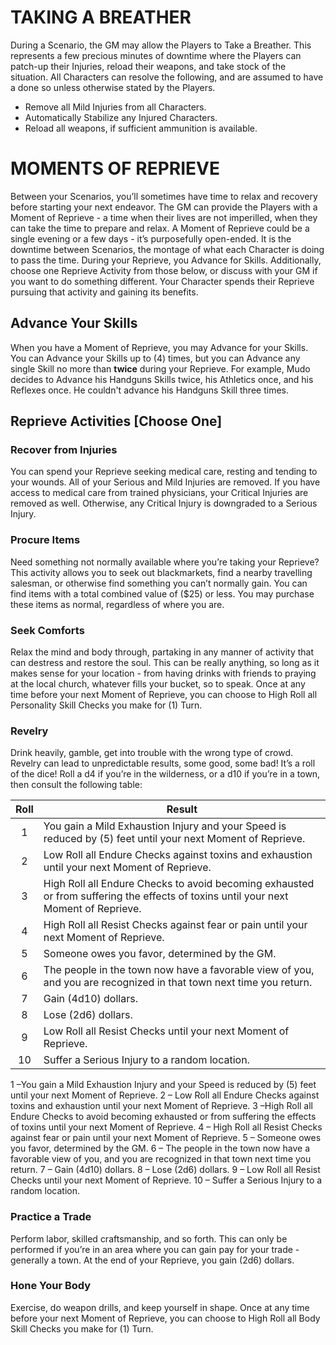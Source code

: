 # TAKING A BREATHER
During a Scenario, the GM may allow the Players to Take a Breather. This represents a few precious minutes of downtime where the Players can patch-up their Injuries, reload their weapons, and take stock of the situation. All Characters can resolve the following, and are assumed to have a done so unless otherwise stated by the Players.
* Remove all Mild Injuries from all Characters.
* Automatically Stabilize any Injured Characters.
* Reload all weapons, if sufficient ammunition is available.

# MOMENTS OF REPRIEVE
Between your Scenarios, you’ll sometimes have time to relax and recovery before starting your next endeavor. The GM can provide the Players with a Moment of Reprieve - a time when their lives are not imperilled, when they can take the time to prepare and relax. A Moment of Reprieve could be a single evening or a few days - it’s purposefully open-ended. It is the downtime between Scenarios, the montage of what each Character is doing to pass the time. During your Reprieve, you Advance for Skills. Additionally, choose one  Reprieve Activity from those below, or discuss with your GM if you want to do something different. Your Character spends their Reprieve pursuing that activity and gaining its benefits.

## Advance Your Skills
When you have a Moment of Reprieve, you may Advance for your Skills. You can Advance your Skills up to (4) times, but you can Advance any single Skill no more than **twice** during your Reprieve. For example, Mudo decides to Advance his Handguns Skills twice, his Athletics once, and his Reflexes once. He couldn't advance his Handguns Skill three times.

## Reprieve Activities [Choose One]

### Recover from Injuries
You can spend your Reprieve seeking medical care, resting and tending to your wounds. All of your Serious and Mild Injuries are removed. If you have access to medical care from trained physicians, your Critical Injuries are removed as well. Otherwise, any Critical Injury is downgraded to a Serious Injury.

### Procure Items
Need something not normally available where you’re taking your Reprieve? This activity allows you to seek out blackmarkets, find a nearby travelling salesman, or otherwise find something you can’t normally gain. You can find items with a total combined value of ($25) or less. You may purchase these items as normal, regardless of where you are.

### Seek Comforts
Relax the mind and body through, partaking in any manner of activity that can destress and restore the soul. This can be really anything, so long as it makes sense for your location - from having drinks with friends to praying at the local church, whatever fills your bucket, so to speak. Once at any time before your next Moment of Reprieve, you can choose to High Roll all Personality Skill Checks you make for (1) Turn.

### Revelry
Drink heavily, gamble, get into trouble with the wrong type of crowd. Revelry can lead to unpredictable results, some good, some bad! It’s a roll of the dice! Roll a d4 if you’re in the wilderness, or a d10 if you’re in a town, then consult the following table:

| Roll | Result |
| :----: | ---- |
| 1 | You gain a Mild Exhaustion Injury and your Speed is reduced by (5) feet until your next Moment of Reprieve. |
| 2 | Low Roll all Endure Checks against toxins and exhaustion until your next Moment of Reprieve. |
| 3 | High Roll all Endure Checks to avoid becoming exhausted or from suffering the effects of toxins until your next Moment of Reprieve. |
| 4 | High Roll all Resist Checks against fear or pain until your next Moment of Reprieve. |
| 5 | Someone owes you favor, determined by the GM. |
| 6 | The people in the town now have a favorable view of you, and you are recognized in that town next time you return. |
| 7 | Gain (4d10) dollars. |
| 8 | Lose (2d6) dollars. |
| 9 | Low Roll all Resist Checks until your next Moment of Reprieve. |
| 10 | Suffer a Serious Injury to a random location. |


1 –You gain a Mild Exhaustion Injury and your Speed is reduced by (5) feet until your next Moment of Reprieve.
2 – Low Roll all Endure Checks against toxins and exhaustion until your next Moment of Reprieve.
3 –High Roll all Endure Checks to avoid becoming exhausted or from suffering the effects of toxins until your next Moment of Reprieve.
4 – High Roll all Resist Checks against fear or pain until your next Moment of Reprieve.
5 – Someone owes you favor, determined by the GM.
6 – The people in the town now have a favorable view of you, and you are recognized in that town next time you return.
7 – Gain (4d10) dollars.
8 – Lose (2d6) dollars.
9 – Low Roll all Resist Checks until your next Moment of Reprieve.
10 – Suffer a Serious Injury to a random location.

### Practice a Trade
Perform labor, skilled craftsmanship, and so forth. This can only be performed if you’re in an area where you can gain pay for your trade - generally a town. At the end of your Reprieve, you gain (2d6) dollars.

### Hone Your Body
Exercise, do weapon drills, and keep yourself in shape. Once at any time before your next Moment of Reprieve, you can choose to High Roll all Body Skill Checks you make for (1) Turn.
